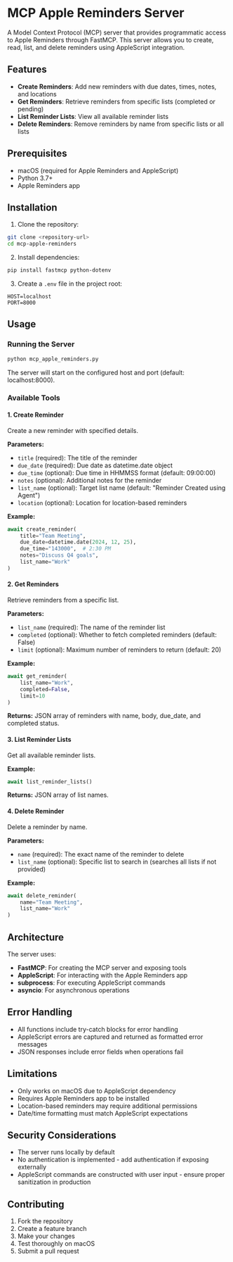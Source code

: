 # MCP Apple Reminders Server

A Model Context Protocol (MCP) server that provides programmatic access to Apple Reminders through FastMCP. This server allows you to create, read, list, and delete reminders using AppleScript integration.

## Features

- **Create Reminders**: Add new reminders with due dates, times, notes, and locations
- **Get Reminders**: Retrieve reminders from specific lists (completed or pending)
- **List Reminder Lists**: View all available reminder lists
- **Delete Reminders**: Remove reminders by name from specific lists or all lists

## Prerequisites

- macOS (required for Apple Reminders and AppleScript)
- Python 3.7+
- Apple Reminders app

## Installation

1. Clone the repository:
```bash
git clone <repository-url>
cd mcp-apple-reminders
```

2. Install dependencies:
```bash
pip install fastmcp python-dotenv
```

3. Create a `.env` file in the project root:
```env
HOST=localhost
PORT=8000
```

## Usage

### Running the Server

```bash
python mcp_apple_reminders.py
```

The server will start on the configured host and port (default: localhost:8000).

### Available Tools

#### 1. Create Reminder

Create a new reminder with specified details.

**Parameters:**
- `title` (required): The title of the reminder
- `due_date` (required): Due date as datetime.date object
- `due_time` (optional): Due time in HHMMSS format (default: 09:00:00)
- `notes` (optional): Additional notes for the reminder
- `list_name` (optional): Target list name (default: "Reminder Created using Agent")
- `location` (optional): Location for location-based reminders

**Example:**
```python
await create_reminder(
    title="Team Meeting",
    due_date=datetime.date(2024, 12, 25),
    due_time="143000",  # 2:30 PM
    notes="Discuss Q4 goals",
    list_name="Work"
)
```

#### 2. Get Reminders

Retrieve reminders from a specific list.

**Parameters:**
- `list_name` (required): The name of the reminder list
- `completed` (optional): Whether to fetch completed reminders (default: False)
- `limit` (optional): Maximum number of reminders to return (default: 20)

**Example:**
```python
await get_reminder(
    list_name="Work",
    completed=False,
    limit=10
)
```

**Returns:** JSON array of reminders with name, body, due_date, and completed status.

#### 3. List Reminder Lists

Get all available reminder lists.

**Example:**
```python
await list_reminder_lists()
```

**Returns:** JSON array of list names.

#### 4. Delete Reminder

Delete a reminder by name.

**Parameters:**
- `name` (required): The exact name of the reminder to delete
- `list_name` (optional): Specific list to search in (searches all lists if not provided)

**Example:**
```python
await delete_reminder(
    name="Team Meeting",
    list_name="Work"
)
```

## Architecture

The server uses:
- **FastMCP**: For creating the MCP server and exposing tools
- **AppleScript**: For interacting with the Apple Reminders app
- **subprocess**: For executing AppleScript commands
- **asyncio**: For asynchronous operations

## Error Handling

- All functions include try-catch blocks for error handling
- AppleScript errors are captured and returned as formatted error messages
- JSON responses include error fields when operations fail

## Limitations

- Only works on macOS due to AppleScript dependency
- Requires Apple Reminders app to be installed
- Location-based reminders may require additional permissions
- Date/time formatting must match AppleScript expectations

## Security Considerations

- The server runs locally by default
- No authentication is implemented - add authentication if exposing externally
- AppleScript commands are constructed with user input - ensure proper sanitization in production

## Contributing

1. Fork the repository
2. Create a feature branch
3. Make your changes
4. Test thoroughly on macOS
5. Submit a pull request

